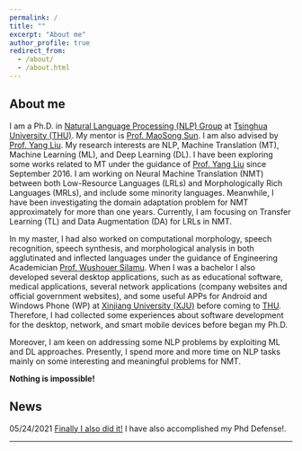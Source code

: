 ```yaml
---
permalink: /
title: ""
excerpt: "About me"
author_profile: true
redirect_from: 
  - /about/
  - /about.html
---
```


About me
------

I am a Ph.D. in [Natural Language Processing (NLP) Group](https://nlp.csai.tsinghua.edu.cn/) at [Tsinghua University (THU)](https://www.tsinghua.edu.cn/en/). My mentor is [Prof. MaoSong Sun](https://nlp.csai.tsinghua.edu.cn/staff/sms/). I am also advised by [Prof. Yang Liu](https://nlp.csai.tsinghua.edu.cn/~ly/). 
My research interests are NLP, Machine Translation (MT), Machine Learning (ML), and Deep Learning (DL). I have been exploring some works related to MT under the guidance of [Prof. Yang Liu](https://nlp.csai.tsinghua.edu.cn/~ly/) since September 2016.  I am working on Neural Machine Translation (NMT) between both Low-Resource Languages (LRLs) and Morphologically Rich Languages (MRLs), and include some minority languages.  Meanwhile, I have been investigating the domain adaptation problem for NMT approximately for more than one years.  Currently, I am focusing on Transfer Learning (TL) and Data Augmentation (DA) for LRLs in NMT.

In my master, I had also worked on computational morphology, speech recognition, speech synthesis, and morphological analysis in both agglutinated and inflected languages under the guidance of Engineering Academician [Prof. Wushouer Silamu](https://ysg.ckcest.cn/html/details/3943/index.html). When I was a bachelor I also developed several desktop applications, such as as educational software, medical applications, several network applications (company websites and official government websites), and some useful APPs for Android and Windows Phone (WP) at [Xinjiang University (XJU)](https://www.xju.edu.cn/) before coming to [THU](https://www.tsinghua.edu.cn/en/). Therefore, I had collected some experiences about software development for the desktop, network, and smart mobile devices before began my Ph.D.

Moreover, I am keen on addressing some NLP problems by exploiting ML and DL approaches.  Presently, I spend more and more time on NLP tasks mainly on some interesting and meaningful problems for NMT.

<strong>Nothing is impossible!</strong>

News
------
05/24/2021  [Finally I also did it!](https://www.linkedin.com/feed/update/urn:li:activity:6803196850481463296/) I have also accomplished my Phd Defense!. <br>

------

<div style="width: 250px; margin: auto;">
		<script type="text/javascript" id="clustrmaps" src="//cdn.clustrmaps.com/map_v2.js?cl=ffffff&w=a&t=tt&d=DqbbzWwcRTMYjO1e01t5kB_HHvBm_7eWoxdlOK1UCuo"></script>
</div>
